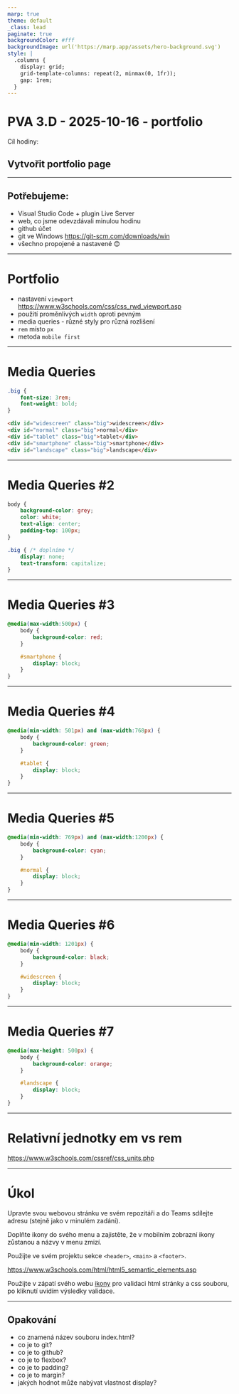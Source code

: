 ```yaml
---
marp: true
theme: default
_class: lead
paginate: true
backgroundColor: #fff
backgroundImage: url('https://marp.app/assets/hero-background.svg')
style: |
  .columns {
    display: grid;
    grid-template-columns: repeat(2, minmax(0, 1fr));
    gap: 1rem;
  }
---
```


# PVA 3.D - 2025-10-16 - portfolio

Cíl hodiny:

## Vytvořit portfolio page

---
## Potřebujeme:

- Visual Studio Code + plugin Live Server
- web, co jsme odevzdávali minulou hodinu
- github účet
- git ve Windows https://git-scm.com/downloads/win
- všechno propojené a nastavené 😊


---

# Portfolio


- nastavení `viewport` https://www.w3schools.com/css/css_rwd_viewport.asp
- použití proměnlivých `width` oproti pevným
- media queries - různé styly pro různá rozlišení
- `rem` místo `px`
- metoda `mobile first`

---

# Media Queries

```css
.big {
    font-size: 3rem;
    font-weight: bold;
}
```

```html
<div id="widescreen" class="big">widescreen</div>
<div id="normal" class="big">normal</div>
<div id="tablet" class="big">tablet</div>
<div id="smartphone" class="big">smartphone</div>
<div id="landscape" class="big">landscape</div>
```

---

# Media Queries #2

```css
body {
    background-color: grey;
    color: white;
    text-align: center;
    padding-top: 100px;
}

.big { /* doplníme */
    display: none;
    text-transform: capitalize;
}
```

--- 

# Media Queries #3

```css
@media(max-width:500px) {
    body {
        background-color: red;
    }

    #smartphone {
        display: block;
    }
}
```

---

# Media Queries #4

```css
@media(min-width: 501px) and (max-width:768px) {
    body {
        background-color: green;
    }

    #tablet {
        display: block;
    }
}
```

---

# Media Queries #5

```css
@media(min-width: 769px) and (max-width:1200px) {
    body {
        background-color: cyan;
    }

    #normal {
        display: block;
    }
}
```

---

# Media Queries #6

```css
@media(min-width: 1201px) {
    body {
        background-color: black;
    }

    #widescreen {
        display: block;
    }
}
```

---


# Media Queries #7

```css
@media(max-height: 500px) {
    body {
        background-color: orange;
    }

    #landscape {
        display: block;
    }
}
```

---

# Relativní jednotky em vs rem

https://www.w3schools.com/cssref/css_units.php

---

# Úkol

Upravte svou webovou stránku ve svém repozitáři a do Teams sdílejte adresu (stejně jako v minulém zadání).

Doplňte ikony do svého menu a zajistěte, že v mobilním zobrazní ikony zůstanou a názvy v menu zmizí.

Použijte ve svém projektu sekce `<header>`, `<main>` a `<footer>`.

https://www.w3schools.com/html/html5_semantic_elements.asp 

Použijte v zápatí svého webu [ikony](https://www.w3.org/QA/Tools/Icons) pro validaci html stránky a css souboru, po kliknutí uvidím výsledky validace.

--- 

## Opakování

- co znamená název souboru index.html?
- co je to git?
- co je to github?
- co je to flexbox?
- co je to padding?
- co je to margin?
- jakých hodnot může nabývat vlastnost display?
